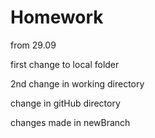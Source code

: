 # Homework
from 29.09

first change to local folder


2nd change in working directory

change in gitHub directory

changes made in newBranch

